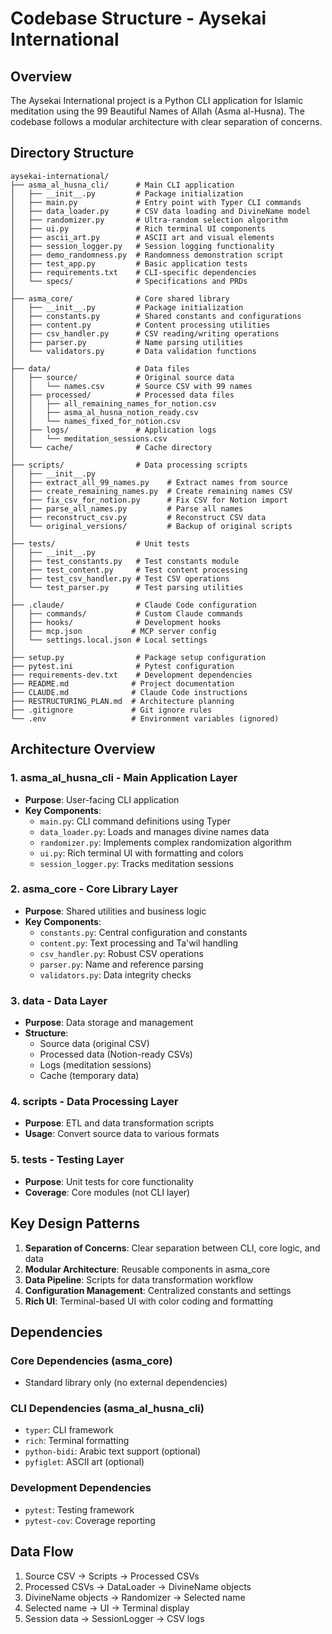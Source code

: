 # Codebase Structure - Aysekai International

## Overview
The Aysekai International project is a Python CLI application for Islamic meditation using the 99 Beautiful Names of Allah (Asma al-Husna). The codebase follows a modular architecture with clear separation of concerns.

## Directory Structure

```
aysekai-international/
├── asma_al_husna_cli/      # Main CLI application
│   ├── __init__.py         # Package initialization
│   ├── main.py             # Entry point with Typer CLI commands
│   ├── data_loader.py      # CSV data loading and DivineName model
│   ├── randomizer.py       # Ultra-random selection algorithm
│   ├── ui.py               # Rich terminal UI components
│   ├── ascii_art.py        # ASCII art and visual elements
│   ├── session_logger.py   # Session logging functionality
│   ├── demo_randomness.py  # Randomness demonstration script
│   ├── test_app.py         # Basic application tests
│   ├── requirements.txt    # CLI-specific dependencies
│   └── specs/              # Specifications and PRDs
│
├── asma_core/              # Core shared library
│   ├── __init__.py         # Package initialization
│   ├── constants.py        # Shared constants and configurations
│   ├── content.py          # Content processing utilities
│   ├── csv_handler.py      # CSV reading/writing operations
│   ├── parser.py           # Name parsing utilities
│   └── validators.py       # Data validation functions
│
├── data/                   # Data files
│   ├── source/             # Original source data
│   │   └── names.csv       # Source CSV with 99 names
│   ├── processed/          # Processed data files
│   │   ├── all_remaining_names_for_notion.csv
│   │   ├── asma_al_husna_notion_ready.csv
│   │   └── names_fixed_for_notion.csv
│   ├── logs/               # Application logs
│   │   └── meditation_sessions.csv
│   └── cache/              # Cache directory
│
├── scripts/                # Data processing scripts
│   ├── __init__.py
│   ├── extract_all_99_names.py    # Extract names from source
│   ├── create_remaining_names.py  # Create remaining names CSV
│   ├── fix_csv_for_notion.py      # Fix CSV for Notion import
│   ├── parse_all_names.py         # Parse all names
│   ├── reconstruct_csv.py         # Reconstruct CSV data
│   └── original_versions/         # Backup of original scripts
│
├── tests/                  # Unit tests
│   ├── __init__.py
│   ├── test_constants.py   # Test constants module
│   ├── test_content.py     # Test content processing
│   ├── test_csv_handler.py # Test CSV operations
│   └── test_parser.py      # Test parsing utilities
│
├── .claude/                # Claude Code configuration
│   ├── commands/           # Custom Claude commands
│   ├── hooks/              # Development hooks
│   ├── mcp.json           # MCP server config
│   └── settings.local.json # Local settings
│
├── setup.py                # Package setup configuration
├── pytest.ini              # Pytest configuration
├── requirements-dev.txt    # Development dependencies
├── README.md              # Project documentation
├── CLAUDE.md              # Claude Code instructions
├── RESTRUCTURING_PLAN.md  # Architecture planning
├── .gitignore             # Git ignore rules
└── .env                   # Environment variables (ignored)
```

## Architecture Overview

### 1. **asma_al_husna_cli** - Main Application Layer
- **Purpose**: User-facing CLI application
- **Key Components**:
  - `main.py`: CLI command definitions using Typer
  - `data_loader.py`: Loads and manages divine names data
  - `randomizer.py`: Implements complex randomization algorithm
  - `ui.py`: Rich terminal UI with formatting and colors
  - `session_logger.py`: Tracks meditation sessions

### 2. **asma_core** - Core Library Layer
- **Purpose**: Shared utilities and business logic
- **Key Components**:
  - `constants.py`: Central configuration and constants
  - `content.py`: Text processing and Ta'wil handling
  - `csv_handler.py`: Robust CSV operations
  - `parser.py`: Name and reference parsing
  - `validators.py`: Data integrity checks

### 3. **data** - Data Layer
- **Purpose**: Data storage and management
- **Structure**:
  - Source data (original CSV)
  - Processed data (Notion-ready CSVs)
  - Logs (meditation sessions)
  - Cache (temporary data)

### 4. **scripts** - Data Processing Layer
- **Purpose**: ETL and data transformation scripts
- **Usage**: Convert source data to various formats

### 5. **tests** - Testing Layer
- **Purpose**: Unit tests for core functionality
- **Coverage**: Core modules (not CLI layer)

## Key Design Patterns

1. **Separation of Concerns**: Clear separation between CLI, core logic, and data
2. **Modular Architecture**: Reusable components in asma_core
3. **Data Pipeline**: Scripts for data transformation workflow
4. **Configuration Management**: Centralized constants and settings
5. **Rich UI**: Terminal-based UI with color coding and formatting

## Dependencies

### Core Dependencies (asma_core)
- Standard library only (no external dependencies)

### CLI Dependencies (asma_al_husna_cli)
- `typer`: CLI framework
- `rich`: Terminal formatting
- `python-bidi`: Arabic text support (optional)
- `pyfiglet`: ASCII art (optional)

### Development Dependencies
- `pytest`: Testing framework
- `pytest-cov`: Coverage reporting

## Data Flow

1. Source CSV → Scripts → Processed CSVs
2. Processed CSVs → DataLoader → DivineName objects
3. DivineName objects → Randomizer → Selected name
4. Selected name → UI → Terminal display
5. Session data → SessionLogger → CSV logs